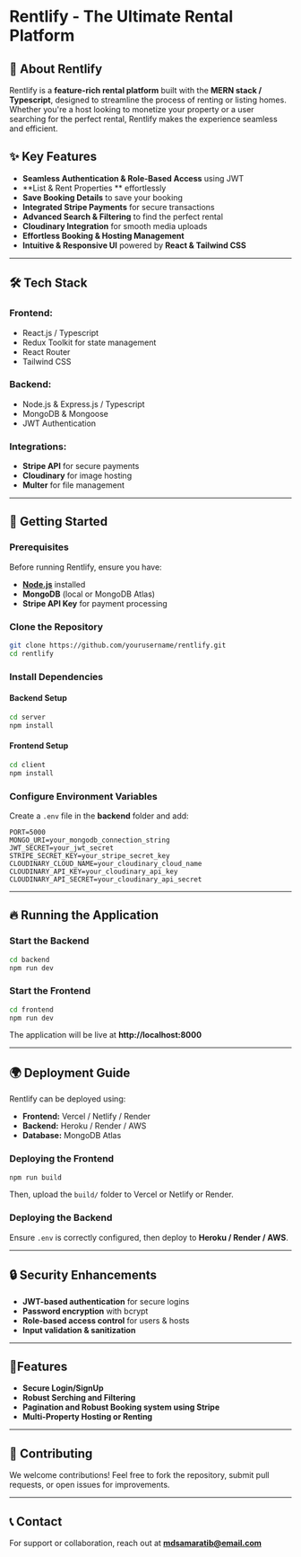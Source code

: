 # Rentlify - The Ultimate Rental Platform

## 🚀 About Rentlify
Rentlify is a **feature-rich rental platform** built with the **MERN stack / Typescript**, designed to streamline the process of renting or listing homes. Whether you're a host looking to monetize your property or a user searching for the perfect rental, Rentlify makes the experience seamless and efficient.

## ✨ Key Features
- **Seamless Authentication & Role-Based Access** using JWT
- **List & Rent Properties ** effortlessly
- **Save Booking Details** to save your booking
- **Integrated Stripe Payments** for secure transactions
- **Advanced Search & Filtering** to find the perfect rental
- **Cloudinary Integration** for smooth media uploads
- **Effortless Booking & Hosting Management**
- **Intuitive & Responsive UI** powered by **React & Tailwind CSS**

---

## 🛠️ Tech Stack
### **Frontend:**
- React.js / Typescript
- Redux Toolkit for state management
- React Router
- Tailwind CSS 

### **Backend:**
- Node.js & Express.js / Typescript
- MongoDB & Mongoose
- JWT Authentication

### **Integrations:**
- **Stripe API** for secure payments
- **Cloudinary** for image hosting
- **Multer** for file management

---

## 🚀 Getting Started
### **Prerequisites**
Before running Rentlify, ensure you have:
- **[Node.js](https://nodejs.org/)** installed
- **MongoDB** (local or MongoDB Atlas)
- **Stripe API Key** for payment processing

### **Clone the Repository**
```sh
git clone https://github.com/yourusername/rentlify.git
cd rentlify
```

### **Install Dependencies**
#### **Backend Setup**
```sh
cd server
npm install
```

#### **Frontend Setup**
```sh
cd client
npm install
```

### **Configure Environment Variables**
Create a `.env` file in the **backend** folder and add:
```env
PORT=5000
MONGO_URI=your_mongodb_connection_string
JWT_SECRET=your_jwt_secret
STRIPE_SECRET_KEY=your_stripe_secret_key
CLOUDINARY_CLOUD_NAME=your_cloudinary_cloud_name
CLOUDINARY_API_KEY=your_cloudinary_api_key
CLOUDINARY_API_SECRET=your_cloudinary_api_secret
```

---

## 🔥 Running the Application
### **Start the Backend**
```sh
cd backend
npm run dev
```

### **Start the Frontend**
```sh
cd frontend
npm run dev
```

The application will be live at **http://localhost:8000**

---


## 🌍 Deployment Guide
Rentlify can be deployed using:
- **Frontend:** Vercel / Netlify / Render
- **Backend:** Heroku / Render / AWS
- **Database:** MongoDB Atlas

### **Deploying the Frontend**
```sh
npm run build
```
Then, upload the `build/` folder to Vercel or Netlify or Render.

### **Deploying the Backend**
Ensure `.env` is correctly configured, then deploy to **Heroku / Render / AWS**.

---

## 🔒 Security Enhancements
- **JWT-based authentication** for secure logins
- **Password encryption** with bcrypt
- **Role-based access control** for users & hosts
- **Input validation & sanitization**

---

## 🚀Features
- **Secure Login/SignUp** 
- **Robust Serching and Filtering**
- **Pagination and Robust Booking system using Stripe**
- **Multi-Property Hosting or Renting**

---

## 🤝 Contributing
We welcome contributions! Feel free to fork the repository, submit pull requests, or open issues for improvements.

---

## 📞 Contact
For support or collaboration, reach out at **mdsamaratib@email.com**

